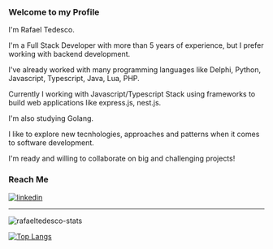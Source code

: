 ### Welcome to my Profile 

I'm Rafael Tedesco.

I'm a Full Stack Developer with more than 5 years of experience, but I prefer working with backend development. 

I've already worked with many programming languages like Delphi, Python, Javascript, Typescript, Java, Lua, PHP.

Currently I working with Javascript/Typescript Stack using frameworks to build web applications like express.js, nest.js.

I'm also studying Golang.

I like to explore new tecnhologies, approaches and patterns when it comes to software development.

I'm ready and willing to collaborate on big and challenging projects!

### Reach Me
[![linkedin](https://img.shields.io/badge/LinkedIn-0077B5?style=for-the-badge&logo=linkedin&logoColor=white
)](https://www.linkedin.com/in/rafael-tedesco/)

---

![rafaeltedesco-stats](https://github-readme-stats.vercel.app/api?username=rafaeltedesco&show_icons=true&theme=dracula)

[![Top Langs](https://github-readme-stats.vercel.app/api/top-langs/?username=rafaeltedesco&hide=jupyter%20notebook,objective-c&langs_count=10&layout=compact&theme=dracula)](https://github.com/rafaeltedesco/github-readme-stats)
